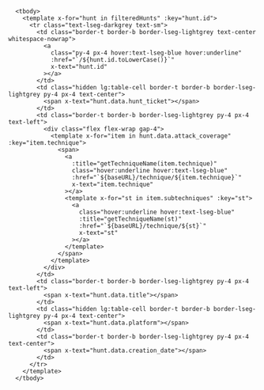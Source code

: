       <tbody>
        <template x-for="hunt in filteredHunts" :key="hunt.id">
          <tr class="text-lseg-darkgrey text-sm">
            <td class="border-t border-b border-lseg-lightgrey text-center whitespace-nowrap">
              <a 
                class="py-4 px-4 hover:text-lseg-blue hover:underline"
                :href="`/${hunt.id.toLowerCase()}`"
                x-text="hunt.id"
              ></a>
            </td>
            <td class="hidden lg:table-cell border-t border-b border-lseg-lightgrey py-4 px-4 text-center">
              <span x-text="hunt.data.hunt_ticket"></span>
            </td>
            <td class="border-t border-b border-lseg-lightgrey py-4 px-4 text-left">
              <div class="flex flex-wrap gap-4">
                <template x-for="item in hunt.data.attack_coverage" :key="item.technique">
                  <span>
                    <a
                      :title="getTechniqueName(item.technique)"
                      class="hover:underline hover:text-lseg-blue"
                      :href="`${baseURL}/technique/${item.technique}`"
                      x-text="item.technique"
                    ></a>
                    <template x-for="st in item.subtechniques" :key="st">
                      <a
                        class="hover:underline hover:text-lseg-blue"
                        :title="getTechniqueName(st)"
                        :href="`${baseURL}/technique/${st}`"
                        x-text="st"
                      ></a>
                    </template>
                  </span>
                </template>
              </div>
            </td>
            <td class="border-t border-b border-lseg-lightgrey py-4 px-4 text-left">
              <span x-text="hunt.data.title"></span>
            </td>
            <td class="hidden lg:table-cell border-t border-b border-lseg-lightgrey py-4 px-4 text-center">
              <span x-text="hunt.data.platform"></span>
            </td>
            <td class="border-t border-b border-lseg-lightgrey py-4 px-4 text-center">
              <span x-text="hunt.data.creation_date"></span>
            </td>
          </tr>
        </template>
      </tbody>
